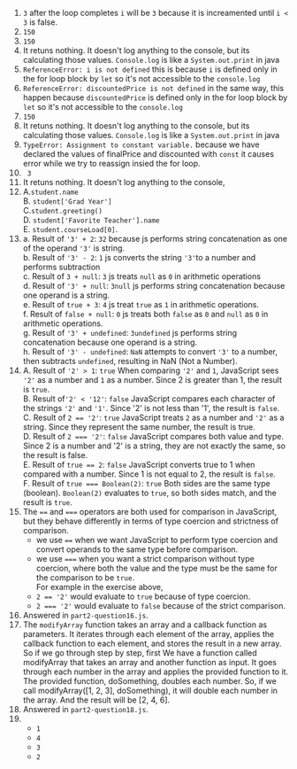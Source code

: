 1. ```3``` after the loop completes ```i``` will be ```3``` because it is increamented until ```i < 3``` is false.  <br>
2. ```150```<br>
3. ```150```<br>
4. It retuns nothing. It doesn't log anything to the console, but its calculating those values. ```Console.log``` is like a ```System.out.print``` in java<br>
5. ```ReferenceError: i is not defined``` this is because ```i``` is defined only in the for loop block by ```let``` so it's not accessible to the ```console.log```<br>
6. ```ReferenceError: discountedPrice is not defined``` in the same way, this happen because ```discountedPrice``` is defined only in the for loop block by ```let``` so it's not accessible to the ```console.log```<br>
7. ```150``` <br>
8. It retuns nothing. It doesn't log anything to the console, but its calculating those values. ```Console.log``` is like a ```System.out.print``` in java<br>
9. ```TypeError: Assignment to constant variable.``` because we have declared the values of finalPrice and discounted with ```const``` it causes error while we try to reassign insied the for loop.<br>
10. ``` 3```<br>
11. It retuns nothing. It doesn't log anything to the console,<br>
12. A.```student.name``` <br> B. ```student['Grad Year']```<br> C.```student.greeting()```<br> D. ```student['Favorite Teacher'].name```<br> E. ```student.courseLoad[0]```.<br>
13. a. Result of ```'3' + 2```: ```32``` because js performs string concatenation as one of the operand ```'3'``` is string.<br>
b. Result of ```'3' - 2```: ```1``` js converts the string ```'3'```to a number and performs subtraction<br>
c. Result of ```3 + null```: ```3``` js treats ```null``` as ```0``` in arithmetic operations<br>
d. Result of ```'3' + null```: ```3null``` js performs string concatenation because one operand is a string. <br>
e. Result of ```true + 3```: ```4``` js treat ```true``` as ```1``` in arithmetic operations.<br>
f. Result of ```false + null```: ```0``` js treats both ```false``` as ```0``` and ```null``` as ```0``` in arithmetic operations.<br>
g. Result of ```'3' + undefined```: ```3undefined``` js performs string concatenation because one operand is a string.<br>
h. Result of ```'3' - undefined```: ```NaN```  attempts to convert ```'3'``` to a number, then subtracts ```undefined```, resulting in NaN (Not a Number).<br>
14. A. Result of ```'2' > 1```: ```true``` When comparing ```'2'``` and ```1```, JavaScript sees ```'2'``` as a number and ```1``` as a number. Since 2 is greater than 1, the result is ```true```.<br> 
    B. Result of```'2' < '12'```: ```false``` JavaScript compares each character of the strings ```'2'``` and ```'1'```. Since '2' is not less than '1', the result is ```false```.<br>
    C. Result of ```2 == '2'```: ```true``` JavaScript treats ```2``` as a number and ```'2'``` as a string. Since they represent the same number, the result is true.<br>
    D. Result of ```2 === '2'```: ```false``` JavaScript compares both value and type. Since 2 is a number and '2' is a string, they are not exactly the same, so the result is false.<br> 
    E. Result of ```true == 2```: ```false``` JavaScript converts true to 1 when compared with a number. Since 1 is not equal to 2, the result is ```false```.<br> 
    F. Result of ```true === Boolean(2)```: ```true``` Both sides are the same type (boolean). ```Boolean(2)``` evaluates to ```true```, so both sides match, and the result is ```true```.<br>
15. The ```==``` and ```===``` operators are both used for comparison in JavaScript, but they behave differently in terms of type coercion and strictness of comparison.<br> 
    - we use ```==``` when we want JavaScript to perform type coercion and convert operands to the same type before comparison.
    - we use ```===``` when you want a strict comparison without type coercion, where both the value and the type must be the same for the comparison to be ```true```.<br>
For example in the exercise above, <br>
    * ```2 == '2'``` would evaluate to ```true``` because of type coercion.
    * ```2 === '2'``` would evaluate to ```false``` because of the strict comparison.
16. Answered in ```part2-question16.js```.
17. The ```modifyArray``` function takes an array and a callback function as parameters. It iterates through each element of the array, applies the callback function to each element, and stores the result in a new array. So if we go through step by step, first We have a function called modifyArray that takes an array and another function as input.
It goes through each number in the array and applies the provided function to it.
The provided function, doSomething, doubles each number.
So, if we call modifyArray([1, 2, 3], doSomething), it will double each number in the array.
And the result will be [2, 4, 6].<br>
18. Answered in ```part2-question18.js```.
19. -  ```1``` 
    -  ```4``` 
    -  ```3``` 
    -  ```2```
